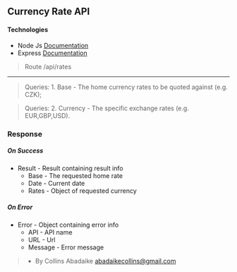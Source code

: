 ## Currency Rate API

#### Technologies

-   Node Js [Documentation](https://nodejs.org/en/docs)
-   Express [Documentation](https://www.npmjs.com/package/express)

> Route /api/rates

---

> Queries: 1. Base - The home currency rates to be quoted against (e.g. CZK);

> Queries: 2. Currency - The specific exchange rates (e.g. EUR,GBP,USD).

### Response

##### On Success

-   Result - Result containing result info
    -   Base - The requested home rate
    -   Date - Current date
    -   Rates - Object of requested currency

##### On Error

-   Error - Object containing error info
    -   API - API name
    -   URL - Url
    -   Message - Error message

> -   By Collins Abadaike abadaikecollins@gmail.com
